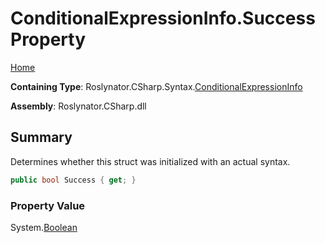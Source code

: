 # ConditionalExpressionInfo\.Success Property

[Home](../../../../../README.md)

**Containing Type**: Roslynator\.CSharp\.Syntax\.[ConditionalExpressionInfo](../README.md)

**Assembly**: Roslynator\.CSharp\.dll

## Summary

Determines whether this struct was initialized with an actual syntax\.

```csharp
public bool Success { get; }
```

### Property Value

System\.[Boolean](https://docs.microsoft.com/en-us/dotnet/api/system.boolean)

